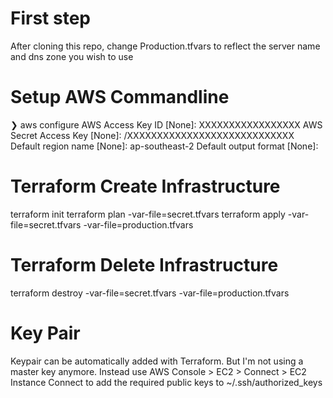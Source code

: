 # First step
After cloning this repo, change Production.tfvars to reflect the server name and dns zone you wish to use

# Setup AWS Commandline
❯ aws configure
AWS Access Key ID [None]: XXXXXXXXXXXXXXXXX
AWS Secret Access Key [None]: /XXXXXXXXXXXXXXXXXXXXXXXXXXXX
Default region name [None]: ap-southeast-2
Default output format [None]:

# Terraform Create Infrastructure
terraform init
terraform plan -var-file=secret.tfvars
terraform apply -var-file=secret.tfvars -var-file=production.tfvars

# Terraform Delete Infrastructure
terraform destroy -var-file=secret.tfvars -var-file=production.tfvars

# Key Pair
Keypair can be automatically added with Terraform.
But I'm not using a master key anymore.
Instead use AWS Console > EC2 > Connect > EC2 Instance Connect
to add the required public keys to ~/.ssh/authorized_keys
